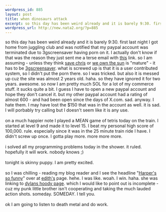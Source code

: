 ```yaml
--- 
wordpress_id: 885
layout: post
title: when dinosaurs attack
excerpt: so this day has been weird already and it is barely 9:30. first last night I got home from juggling club and was notified that my paypal account was terminated due to 3gscreensaver having porn on it. I actually don't know if that was the reason they just sent me a terse email with this link. so I am...
wordpress_url: http://new.nata2.org/?p=885
---
```

so this day has been weird already and it is barely 9:30. first last night I got home from juggling club and was notified that my paypal account was terminated due to 3gscreensaver having porn on it. I actually don't know if that was the reason they just sent me a terse email with <a href="http://www.paypal.com/cgi-bin/webscr?cmd=p/gen/ua/use/index_frame-outside&ed=mature">this</a> link. so I am assuming - unless they think <a href="http://www.savechrisfromprison.com">save chris</a> or <a href="http://www.weownthesun.com">we own the sun</a> is "mature" - it has to be <a href="http://www.3gscreensaver.com">3gscreensaver</a>. what is screwed up is that it is a user contributed system, so I didn't put the porn there. so I was tricked. but also it is messed up cuz the site was almost 2 years old. haha. so they have ignored it for two years. awesome. so now I am pretty much SOL for a lot of my commerce stuff. it sucks quite a bit. I guess I have to open a new paypal account and hope they don't cancel it. but my other paypal account had a rating of almost 600 - and had been open since the days of X.com. sad. anyway. I hate them. I may have lost the $150 that was in the account as well. it is sad. I will porbably try calling but I doesn't seem like it is any use. <br/><br/>on a much happier note I played a MEAN game of tetris today on the train. I started at level 9 and made it to level 15. I beat my personal high score of 100,000. rule. especially since it was in the 25 minute train ride I have. I didn't screw up once. I gotta play more. more more more. <br/><br/>i solved all my programming problems today in the shower. it ruled. hopefully it will work. nobody knows ;) <br/><br/>tonight is skinny puppy. I am pretty excited. <br/><br/>so I was chilling - reading my blog reader and I see the headline "<a href="http://www.edithfrost.com/index.php/weblog/harpers_so_funny/">Harper's so funny</a>" over at <a href="http://www.edithfrost.com/">edith's</a> page. hehe. I was like. woah. I win. haha. she was linking to <a href="http://www.dopeman.org/dylanhoody/">dylans hoody page</a>.  which I would like to point out is incomplete - cuz my punk little brother isn't cooperating and taking the much lauded action shots. someday. SOMEDAY. I tell you. <br/><br/>ok I am going to listen to death metal and do work. 
